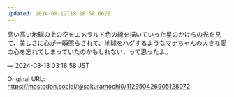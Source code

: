 ```yaml
---
updated: 2024-08-12T18:18:58.662Z
---
```


<p>高い高い地球の上の空をエメラルド色の線を描いていった星のかけらの光を見て、美しさに心が一瞬照らされて、地球をハグするようなマナちゃんの大きな愛の心を忘れてしまっていたのかもしれない、って思ったよ。</p>

&mdash; 2024-08-13 03:18:58 JST

Original URL: https://mastodon.social/@sakuramochi0/112950426905128072
